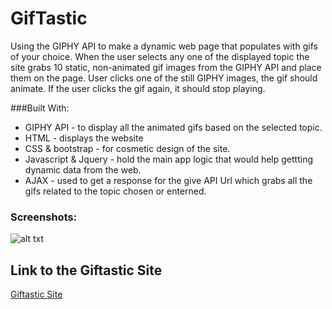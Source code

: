 # GifTastic

Using the GIPHY API to make a dynamic web page that populates with gifs of your choice.
When the user selects any one of the displayed topic the site grabs 10 static,  non-animated gif images from the GIPHY API and place them on the page.
User clicks one of the still GIPHY images, the gif should animate. If the user clicks the gif again, it should stop playing.

###Built With: 
* GIPHY API - to display all the animated gifs based on the selected topic. 
* HTML - displays the website 
* CSS & bootstrap - for cosmetic design of the site. 
* Javascript & Jquery - hold the main app logic that would help gettting dynamic data from the web. 
* AJAX - used to get a response for the give API Url which grabs all the gifs related to the topic chosen or enterned.  

### Screenshots: 
![alt txt](https://)


## Link to the Giftastic Site 
<a href="https://nvk2016.github.io/GifTastic/">Giftastic Site </a>